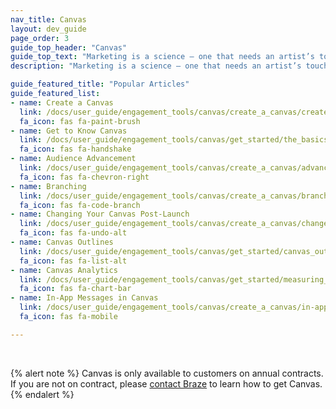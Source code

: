 ```yaml
---
nav_title: Canvas
layout: dev_guide
page_order: 3
guide_top_header: "Canvas"
guide_top_text: "Marketing is a science — one that needs an artist’s touch and specialized tools. With Canvas, you can mix rigor and artistry to create meaningful, relevant, and personal experiences for each customer. <br> <br> Canvas is a single unified interface where marketers can set up campaigns with multiple messages and steps to form a cohesive journey and then compare and optimize those experiences using comprehensive analytics for the full user experience. <br> <br> The articles below will walk you through setting up a Canvas and up-level your strategies as you build customer experiences. You can also check out our <a href='http://lab.braze.com/canvas-course'>LAB course on Canvas</a>!"
description: "Marketing is a science — one that needs an artist’s touch and specialized tools. With Canvas, you can mix rigor and artistry to create meaningful, relevant, and personal experiences for each customer."

guide_featured_title: "Popular Articles"
guide_featured_list:
- name: Create a Canvas
  link: /docs/user_guide/engagement_tools/canvas/create_a_canvas/create_a_canvas/
  fa_icon: fas fa-paint-brush
- name: Get to Know Canvas
  link: /docs/user_guide/engagement_tools/canvas/get_started/the_basics/
  fa_icon: fas fa-handshake
- name: Audience Advancement
  link: /docs/user_guide/engagement_tools/canvas/create_a_canvas/advancement/
  fa_icon: fas fa-chevron-right
- name: Branching
  link: /docs/user_guide/engagement_tools/canvas/create_a_canvas/branching/
  fa_icon: fas fa-code-branch
- name: Changing Your Canvas Post-Launch
  link: /docs/user_guide/engagement_tools/canvas/create_a_canvas/change_your_canvas_after_launch/
  fa_icon: fas fa-undo-alt
- name: Canvas Outlines
  link: /docs/user_guide/engagement_tools/canvas/get_started/canvas_outlines/
  fa_icon: fas fa-list-alt
- name: Canvas Analytics
  link: /docs/user_guide/engagement_tools/canvas/get_started/measuring_and_testing_with_canvas_analytics/
  fa_icon: fas fa-chart-bar
- name: In-App Messages in Canvas
  link: /docs/user_guide/engagement_tools/canvas/create_a_canvas/in-app_messages_in_canvas/
  fa_icon: fas fa-mobile

---
```

<br>

{% alert note %}
Canvas is only available to customers on annual contracts. If you are not on contract, please [contact Braze](https://www.braze.com/contact/) to learn how to get Canvas.
{% endalert %}

<br>
